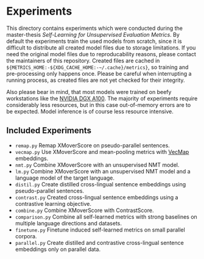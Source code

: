 # Experiments
This directory contains experiments which were conducted during the
master-thesis *Self-Learning for Unsupervised Evaluation Metrics*. By default
the experiments train the used models from scratch, since it is difficult to
distribute all created model files due to storage limitations. If you need the
original model files due to reproducability reasons, please contact the
maintainers of this repository. Created files are cached in
`${METRICS_HOME:-${XDG_CACHE_HOME:-~/.cache}/metrics}`, so training and
pre-processing only happens once. Please be careful when interrupting a running
process, as created files are not yet checked for their integrity.

Also please bear in mind, that most models were trained on beefy workstations
like the [NVIDIA DGX A100](https://www.nvidia.com/en-us/data-center/dgx-a100).
The majority of experiments require considerably less resources, but in this
case out-of-memory errors are to be expected. Model inference is of course less
resource intensive.

## Included Experiments
* `remap.py` Remap XMoverScore on pseudo-parallel sentences.
* `vecmap.py` Use XMoverScore and mean-pooling metrics with [VecMap](https://github.com/artetxem/vecmap) embeddings.
* `nmt.py` Combine XMoverScore with an unsupervised NMT model.
* `lm.py` Combine XMoverScore with an unsupervised NMT model and a language model of the target language.
* `distil.py` Create distilled cross-lingual sentence embeddings using pseudo-parallel sentences.
* `contrast.py` Created cross-lingual sentence embeddings using a contrastive learning objective.
* `combine.py` Combine XMoverScore with ContrastScore.
* `comparison.py` Combine all self-learned metrics with strong baselines on multiple language directions and datasets.
* `finetune.py` Finetune induced self-learned metrics on small parallel corpora.
* `parallel.py` Create distilled and contrastive cross-lingual sentence embeddings only on parallel data.

